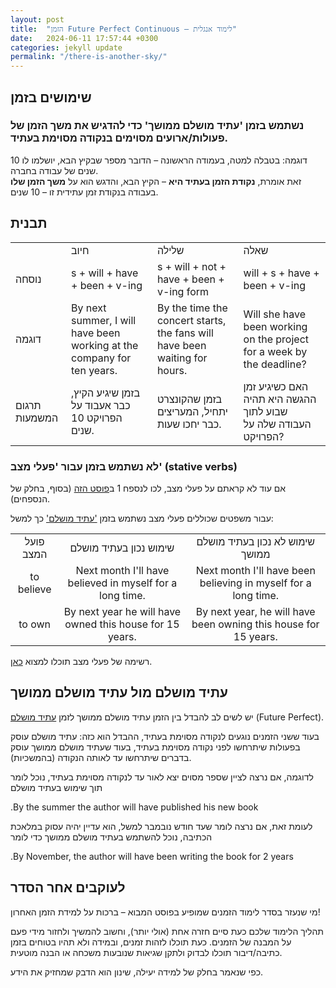 ```yaml
---
layout: post
title:  "הזמן Future Perfect Continuous – לימוד אנגלית"
date:   2024-06-11 17:57:44 +0300
categories: jekyll update
permalink: "/there-is-another-sky/"
---
```


<h2>שימושים בזמן</h2>

<h3>נשתמש בזמן 'עתיד מושלם ממושך' כדי להדגיש את משך הזמן של פעולות/ארועים מסוימים בנקודה מסוימת בעתיד.</h3>

<p>דוגמה: בטבלה למטה, בעמודה הראשונה – הדובר מספר שבקיץ הבא, יושלמו לו 10 שנים של עבודה בחברה.<br>זאת אומרת, <strong>נקודת הזמן בעתיד היא</strong> – הקיץ הבא, והדגש הוא על <strong>משך הזמן שלו</strong> בעבודה בנקודת זמן עתידית זו – 10 שנים.</p>

<h2>תבנית</h2>

<div class="table-responsive">
<table class="table text-center">
  <tbody>
    <tr>
      <td></td>
      <td>חיוב</td>
      <td>שלילה</td>
      <td>שאלה</td>
    </tr>
    <tr>
      <td>נוסחה</td>
      <td>s + will + have + been + v-ing </td>
      <td>s + will + not + have + been + v-ing form</td>
      <td>will + s + have + been + v-ing</td>
    </tr>
    <tr>
      <td>דוגמה</td>
      <td>By next summer, I will have been working at the company for ten years.</td>
      <td>By the time the concert starts, the fans will have been waiting for hours.</td>
      <td>Will she have been working on the project for a week by the deadline?</td>
    </tr>
    <tr>
      <td>תרגום המשמעות</td>
      <td>בזמן שיגיע הקיץ, כבר אעבוד על הפרויקט 10 שנים.</td>
      <td>בזמן שהקונצרט יתחיל, המעריצים כבר יחכו שעות.</td>
      <td>האם כשיגיע זמן ההגשה היא תהיה שבוע לתוך העבודה שלה על הפרויקט?</td>
    </tr>
  </tbody>
</table>
</div>

<h3>לא נשתמש בזמן עבור 'פעלי מצב' (stative verbs)</h3>

<p>אם עוד לא קראתם על פעלי מצב, לכו לנספח 1 ב<a href="/verbs/">פוסט הזה</a> (בסוף, בחלק של הנספחים).</p>

<p>
עבור משפטים שכוללים פעלי מצב נשתמש בזמן
<a href="/future-perfect/">'עתיד מושלם'</a>
כך למשל:
</p>

<div class="table-responsive">
<table class="table text-center">
  <tbody>
    <tr>
      <td style="text-align: center;">פועל המצב</td>
      <td style="text-align: center;">שימוש נכון בעתיד מושלם</td>
      <td style="text-align: center;">שימוש לא נכון בעתיד מושלם ממושך</td>
    </tr>
    <tr>
      <td style="text-align: center;">to believe</td>
      <td style="text-align: center;">Next month I'll have believed in myself for a long time.</td>
      <td style="text-align: center;">Next month I'll have been believing in myself for a long time.</td>
    </tr>
    <tr>
      <td style="text-align: center;">to own</td>
      <td style="text-align: center;">By next year he will have owned this house for 15 years.</td>
      <td style="text-align: center;">By next year, he will have been owning this house for 15 years.</td>
    </tr>
  </tbody>
</table>
</div>

<p>רשימה של פעלי מצב תוכלו למצוא <a href="https://www.perfect-english-grammar.com/stative-verbs/">כאן</a>.</p>

<h2>עתיד מושלם מול עתיד מושלם ממושך</h2>

<p>יש לשים לב להבדל בין הזמן עתיד מושלם ממושך לזמן <a href="/future-perfect/">עתיד מושלם</a> (Future Perfect).</p>

<p>בעוד ששני הזמנים נוגעים לנקודה מסוימת בעתיד, ההבדל הוא כזה: עתיד מושלם עוסק בפעולות שיתרחשו לפני נקודה מסוימת בעתיד, בעוד שעתיד מושלם ממושך עוסק בדברים שיתרחשו עד לאותה הנקודה (בהמשכיות).</p>

<p>לדוגמה, אם נרצה לציין שספר מסוים יצא לאור עד לנקודה מסוימת בעתיד, נוכל לומר תוך שימוש בעתיד מושלם</p>

<p class="text-center">.By the summer the author will have published his new book</p>

<p>לעומת זאת, אם נרצה לומר שעד חודש נובמבר למשל, הוא עדיין יהיה עסוק במלאכת הכתיבה, נוכל להשתמש בעתיד מושלם ממושך כדי לומר</p>

<p class="text-center">.By November, the author will have been writing the book for 2 years</p>

<h2>לעוקבים אחר הסדר</h2>

<p>מי שנעזר בסדר לימוד הזמנים שמופיע בפוסט המבוא – ברכות על למידת הזמן האחרון!</p>

<p>תהליך הלימוד שלכם כעת סיים חזרה אחת (אולי יותר), וחשוב להמשיך ולחזור מידי פעם
על המבנה של הזמנים. כעת תוכלו לזהות זמנים, ובמידה ולא תהיו בטוחים בזמן כתיבה/דיבור תוכלו לבדוק ולתקן שגיאות שנובעות משכחה או הבנה מוטעית.</p>

<p>כפי שנאמר בחלק של למידה יעילה, שינון הוא הדבק שמחזיק את הידע.</p>
